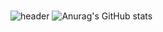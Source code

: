 ### 
<!--
**parkjineon/parkjineon** is a ✨ _special_ ✨ repository because its `README.md` (this file) appears on your GitHub profile.

Here are some ideas to get you started:

- 🔭 I’m currently working on ...
- 🌱 I’m currently learning ...
- 👯 I’m looking to collaborate on ...
- 🤔 I’m looking for help with ...
- 💬 Ask me about ...
- 📫 How to reach me: ...
- 😄 Pronouns: ...
- ⚡ Fun fact: ...
-->
![header](https://capsule-render.vercel.app/api?type=waving&color=4FC9DE&height=500&section=header&text=True%20Word&fontAlign=17&fontAlignY=55&descAlign=26&desc=Hello%20World🐬&descSize=40&descAlignY=65&fontSize=50&fontColor=DFFFFF&animation=twinkling)
![Anurag's GitHub stats](https://github-readme-stats.vercel.app/api?username=parkjineon&show_icons=true&theme=default)

